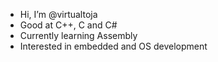 - Hi, I’m @virtualtoja
- Good at C++, C and C#
- Currently learning Assembly
- Interested in embedded and OS development

<!---
virtualtoja/virtualtoja is a ✨ special ✨ repository because its `README.md` (this file) appears on your GitHub profile.
You can click the Preview link to take a look at your changes.
--->
